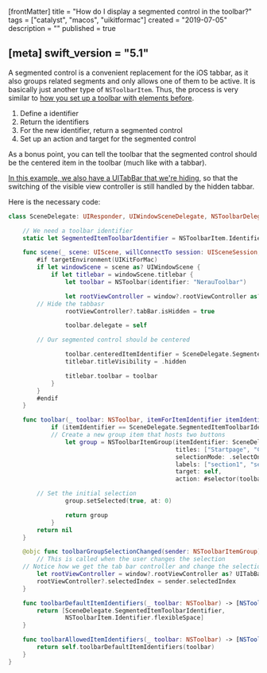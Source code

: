 [frontMatter]
title = "How do I display a segmented control in the toolbar?"
tags = ["catalyst", "macos", "uikitformac"]
created = "2019-07-05"
description = ""
published = true

[meta]
swift_version = "5.1"
---



A segmented control is a convenient replacement for the iOS tabbar, as it also groups related segments and only allows one of them to be active.
It is basically just another type of `NSToolbarItem`. Thus, the process is very similar to [how you set up a toolbar with elements before](firststeps/toolbar.md).

1. Define a identifier
2. Return the identifiers
3. For the new identifier, return a segmented control
4. Set up an action and target for the segmented control

As a bonus point, you can tell the toolbar that the segmented control should be the centered item in the toolbar (much like with a tabbar).

[In this example, we also have a UITabBar that we're hiding](how/hide_tabbar_with_toolbar.md), so that the switching of the visible view controller is still handled by the hidden tabbar.

Here is the necessary code:

``` swift
class SceneDelegate: UIResponder, UIWindowSceneDelegate, NSToolbarDelegate {

    // We need a toolbar identifier
    static let SegmentedItemToolbarIdentifier = NSToolbarItem.Identifier(rawValue: "PrimaryGroup")

    func scene(_ scene: UIScene, willConnectTo session: UISceneSession, options connectionOptions: UIScene.ConnectionOptions) {
        #if targetEnvironment(UIKitForMac)
        if let windowScene = scene as? UIWindowScene {
            if let titlebar = windowScene.titlebar {
                let toolbar = NSToolbar(identifier: "NerauToolbar")

                let rootViewController = window?.rootViewController as? UITabBarController
		// Hide the tabbasr
                rootViewController?.tabBar.isHidden = true

                toolbar.delegate = self

		// Our segmented control should be centered

                toolbar.centeredItemIdentifier = SceneDelegate.SegmentedItemToolbarIdentifier
                titlebar.titleVisibility = .hidden

                titlebar.toolbar = toolbar
            }
        }
        #endif
    }

    func toolbar(_ toolbar: NSToolbar, itemForItemIdentifier itemIdentifier: NSToolbarItem.Identifier, willBeInsertedIntoToolbar flag: Bool) -> NSToolbarItem? {
            if (itemIdentifier == SceneDelegate.SegmentedItemToolbarIdentifier) {
	        // Create a new group item that hosts two buttons
                let group = NSToolbarItemGroup(itemIdentifier: SceneDelegate.SegmentedItemToolbarIdentifier,
                                               titles: ["Startpage", "Categories"],
                                               selectionMode: .selectOne,
                                               labels: ["section1", "section2"],
                                               target: self,
                                               action: #selector(toolbarGroupSelectionChanged))

		// Set the initial selection
                group.setSelected(true, at: 0)

                return group
            }
    	return nil
    }

    @objc func toolbarGroupSelectionChanged(sender: NSToolbarItemGroup) {
        // This is called when the user changes the selection
	// Notice how we get the tab bar controller and change the selection there
        let rootViewController = window?.rootViewController as? UITabBarController
        rootViewController?.selectedIndex = sender.selectedIndex
    }

    func toolbarDefaultItemIdentifiers(_ toolbar: NSToolbar) -> [NSToolbarItem.Identifier] {
        return [SceneDelegate.SegmentedItemToolbarIdentifier,
                NSToolbarItem.Identifier.flexibleSpace]
    }

    func toolbarAllowedItemIdentifiers(_ toolbar: NSToolbar) -> [NSToolbarItem.Identifier] {
        return self.toolbarDefaultItemIdentifiers(toolbar)
    }
}
```
